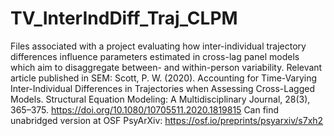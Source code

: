 # TV_InterIndDiff_Traj_CLPM
Files associated with a project evaluating how inter-individual trajectory differences influence parameters estimated in cross-lag panel models which aim to disaggregate between- and within-person variability. 
Relevant article published in SEM:
Scott, P. W. (2020). Accounting for Time-Varying Inter-Individual Differences in Trajectories when Assessing Cross-Lagged Models. 
Structural Equation Modeling: A Multidisciplinary Journal, 28(3), 365–375. https://doi.org/10.1080/10705511.2020.1819815
Can find unabridged version at OSF PsyArXiv: https://osf.io/preprints/psyarxiv/s7xh2
